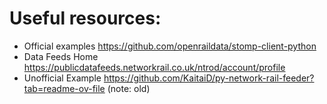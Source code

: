 
# Useful resources:
- Official examples https://github.com/openraildata/stomp-client-python
- Data Feeds Home https://publicdatafeeds.networkrail.co.uk/ntrod/account/profile
- Unofficial Example https://github.com/KaitaiD/py-network-rail-feeder?tab=readme-ov-file (note: old)
